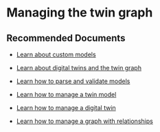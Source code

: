 <properties
	pageTitle="Managing the twin graph"
	description="Managing the twin graph"
	infoBubbleText="Managing the twin graph"
	service="Azure Digital Twins"
	resource="digitaltwins"
	ms.author="rinisbet"
	displayOrder=""
	articleId="digitaltwins-apis-managinggraph"
	diagnosticScenario=""
	selfHelpType="generic"
	supportTopicIds="287285bc-64dc-3e7c-bd24-bf5e0569bee8"
	resourceTags=""
	productPesIds="17262"
	cloudEnvironments="public"
	ownershipId="AzureDigTwin_DigitalTwins"
/>

# Managing the twin graph

## **Recommended Documents**

* [Learn about custom models](https://docs.microsoft.com/azure/digital-twins/concepts-models) 

* [Learn about digital twins and the twin graph](https://docs.microsoft.com/azure/digital-twins/concepts-twin-graph)

* [Learn how to parse and validate models](https://docs.microsoft.com/azure/digital-twins/how-to-use-parser) 

* [Learn how to manage a twin model](https://docs.microsoft.com/azure/digital-twins/how-to-manage-model) 

* [Learn how to manage a digital twin](https://docs.microsoft.com/azure/digital-twins/how-to-manage-twin) 

* [Learn how to manage a graph with relationships](https://docs.microsoft.com/azure/digital-twins/how-to-manage-graph)

